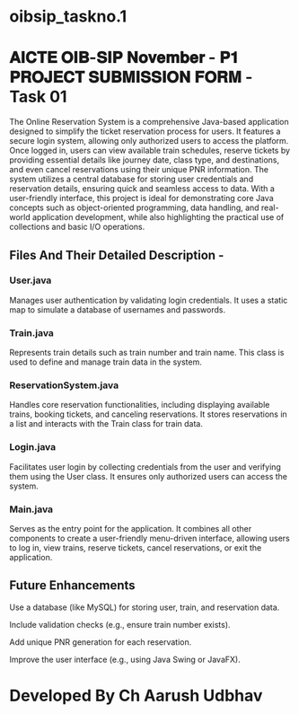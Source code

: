 # oibsip_taskno.1
# 𝐀𝐈𝐂𝐓𝐄 𝐎𝐈𝐁-𝐒𝐈𝐏 𝐍𝐨𝐯𝐞𝐦𝐛𝐞𝐫 - 𝐏𝟏 𝐏𝐑𝐎𝐉𝐄𝐂𝐓 𝐒𝐔𝐁𝐌𝐈𝐒𝐒𝐈𝐎𝐍 𝐅𝐎𝐑𝐌 - Task 01

The Online Reservation System is a comprehensive Java-based application designed to simplify the ticket reservation process for users. It features a secure login system, allowing only authorized users to access the platform. Once logged in, users can view available train schedules, reserve tickets by providing essential details like journey date, class type, and destinations, and even cancel reservations using their unique PNR information. The system utilizes a central database for storing user credentials and reservation details, ensuring quick and seamless access to data. With a user-friendly interface, this project is ideal for demonstrating core Java concepts such as object-oriented programming, data handling, and real-world application development, while also highlighting the practical use of collections and basic I/O operations.

## Files And Their Detailed Description - 

### User.java
Manages user authentication by validating login credentials. It uses a static map to simulate a database of usernames and passwords.

### Train.java
Represents train details such as train number and train name. This class is used to define and manage train data in the system.

### ReservationSystem.java
Handles core reservation functionalities, including displaying available trains, booking tickets, and canceling reservations. It stores reservations in a list and interacts with the Train class for train data.

### Login.java
Facilitates user login by collecting credentials from the user and verifying them using the User class. It ensures only authorized users can access the system.

### Main.java
Serves as the entry point for the application. It combines all other components to create a user-friendly menu-driven interface, allowing users to log in, view trains, reserve tickets, cancel reservations, or exit the application.

## Future Enhancements
 Use a database (like MySQL) for storing user, train, and reservation data.
 
 Include validation checks (e.g., ensure train number exists).
 
 Add unique PNR generation for each reservation.

 Improve the user interface (e.g., using Java Swing or JavaFX).

# Developed By Ch Aarush Udbhav
